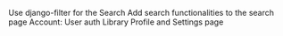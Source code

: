 Use django-filter for the Search
Add search functionalities to the search page
Account: 
    User auth
    Library
    Profile and Settings page